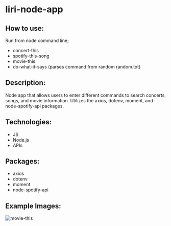 # liri-node-app

## How to use:
Run from node command line;
- concert-this <band name>
- spotify-this-song <song name>
- movie-this <movie name>
- do-what-it-says       (parses command from random random.txt)

## Description:
Node app that allows users to enter different commands to search concerts, songs, and movie information. Utilizes the axios, dotenv, moment, and node-spotify-api packages.

## Technologies: 
- JS
- Node.js
- APIs

## Packages:
- axios
- dotenv
- moment
- node-spotify-api

## Example Images:

![movie-this](../images/movie_this.png)
